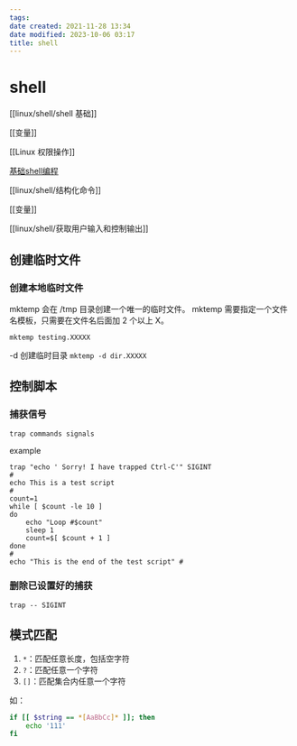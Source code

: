 ```yaml
---
tags: 
date created: 2021-11-28 13:34
date modified: 2023-10-06 03:17
title: shell
---
```


# shell

[[linux/shell/shell 基础]]

[[变量]]

[[Linux 权限操作]]

[基础shell编程](基础shell编程.md)

[[linux/shell/结构化命令]]

[[变量]]

[[linux/shell/获取用户输入和控制输出]]

## 创建临时文件

### 创建本地临时文件

mktemp 会在 /tmp 目录创建一个唯一的临时文件。
mktemp 需要指定一个文件名模板，只需要在文件名后面加 2 个以上 X。
```shell
mktemp testing.XXXXX
```

-d 创建临时目录 `mktemp -d dir.XXXXX`

## 控制脚本

### 捕获信号

```shell
trap commands signals
```

example
```shell
trap "echo ' Sorry! I have trapped Ctrl-C'" SIGINT
#
echo This is a test script
#
count=1
while [ $count -le 10 ]
do
    echo "Loop #$count"
    sleep 1
    count=$[ $count + 1 ]
done
#
echo "This is the end of the test script" #
```

### 删除已设置好的捕获

```shell
trap -- SIGINT
```

## 模式匹配

1. `*`：匹配任意长度，包括空字符
2. `?`：匹配任意一个字符
3. `[]`：匹配集合内任意一个字符

如：
```bash
if [[ $string == *[AaBbCc]* ]]; then
	echo '111'
fi
```
